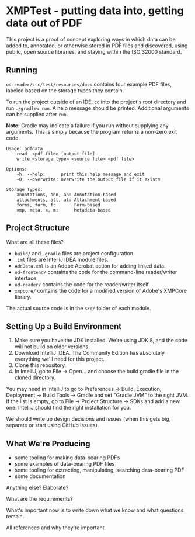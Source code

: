 # XMPTest - putting data into, getting data out of PDF

This project is a proof of concept exploring ways in which data can be added to, annotated, or otherwise stored in PDF
files and discovered, using public, open source libraries, and staying within the ISO 32000 standard.

## Running

`od-reader/src/test/resources/docs` contains four example PDF files, labeled based on the storage types they contain.

To run the project outside of an IDE, `cd` into the project's root directory and run `./gradlew run`. 
A help message should be printed. Additional arguments can be supplied after `run`.

__Note:__ Gradle may indicate a failure if you run without supplying any arguments.
This is simply because the program returns a non-zero exit code.

    Usage: pdfdata
        read  <pdf file> [output file]
        write <storage type> <source file> <pdf file>
    
    Options:
        -h, --help:      print this help message and exit
        -O, --overwrite: overwrite the output file if it exists
    
    Storage Types:
        annotations, ann, an: Annotation-based
        attachments, att, at: Attachment-based
        forms, form, f:       Form-based
        xmp, meta, x, m:      Metadata-based

## Project Structure

What are all these files?

* `build/` and `.gradle` files are project configuration.
* `.iml` files are IntelliJ IDEA module files.
* `AddData.xml` is an Adobe Acrobat action for adding linked data.
* `od-frontend/` contains the code for the command-line reader/writer interface.
* `od-reader/` contains the code for the reader/writer itself.
* `xmpcore/` contains the code for a modified version of Adobe's XMPCore library.

The actual source code is in the `src/` folder of each module.

## Setting Up a Build Environment

1. Make sure you have the JDK installed. We're using JDK 8, and the code will not build on older versions.
2. Download IntelliJ IDEA. The Community Edition has absolutely everything we'll need for this project.
3. Clone this repository.
4. In IntelliJ, go to File -> Open... and choose the build.gradle file in the cloned directory.

You may need in IntelliJ to go to Preferences -> Build, Execution, Deployment -> Build Tools -> Gradle
and set "Gradle JVM" to the right JVM. If the list is empty, go to File -> Project Structure -> SDKs and 
add a new one. IntelliJ should find the right installation for you.

We should write up design decisions and issues (when this gets big, separate or start using GitHub issues).

## What We're Producing
* some tooling for making data-bearing PDFs
* some examples of data-bearing PDF files
* some tooling for extracting, manipulating, searching data-bearing PDF
* some documentation

Anything else? Elaborate?

What are the requirements?

What's important now is to write down what we know and what questions remain.

All references and why they're important.
